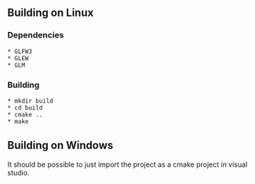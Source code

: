 ## Building on Linux
### Dependencies
    * GLFW3
    * GLEW
    * GLM
    
### Building
    * mkdir build
    * cd build
    * cmake ..
    * make

## Building on Windows

   It should be possible to just import the project as a cmake project
   in visual studio.
